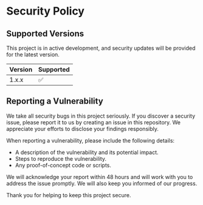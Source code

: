 # Security Policy

## Supported Versions

This project is in active development, and security updates will be provided for the latest version.

| Version | Supported          |
| ------- | ------------------ |
| 1.x.x   | :white_check_mark: |

## Reporting a Vulnerability

We take all security bugs in this project seriously. If you discover a security issue, please report it to us by creating an issue in this repository. We appreciate your efforts to disclose your findings responsibly.

When reporting a vulnerability, please include the following details:
- A description of the vulnerability and its potential impact.
- Steps to reproduce the vulnerability.
- Any proof-of-concept code or scripts.

We will acknowledge your report within 48 hours and will work with you to address the issue promptly. We will also keep you informed of our progress.

Thank you for helping to keep this project secure.
